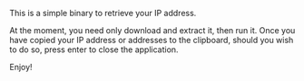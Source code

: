 This is a simple binary to retrieve your IP address.

At the moment, you need only download and extract it, then run it.
Once you have copied your IP address or addresses to the clipboard, should you wish to do so, press enter to close the application.

Enjoy!
